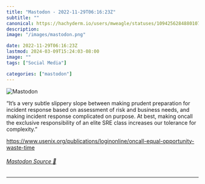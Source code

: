 ```yaml
---
title: "Mastodon - 2022-11-29T06:16:23Z"
subtitle: ""
canonical: https://hachyderm.io/users/mweagle/statuses/109425628488010727
description:
image: "/images/mastodon.png"

date: 2022-11-29T06:16:23Z
lastmod: 2024-03-09T15:24:03-08:00
image: ""
tags: ["Social Media"]

categories: ["mastodon"]
---
```

![Mastodon](/images/mastodon.png)

<p>“It’s a very subtle slippery slope between making prudent preparation for incident response based on assessment of risk and business needs, and making incident response complicated on purpose. At best, making oncall the exclusive responsibility of an elite SRE class increases our tolerance for complexity.”</p><p><a href="https://www.usenix.org/publications/loginonline/oncall-equal-opportunity-waste-time" target="_blank" rel="nofollow noopener noreferrer" translate="no"><span class="invisible">https://www.</span><span class="ellipsis">usenix.org/publications/logino</span><span class="invisible">nline/oncall-equal-opportunity-waste-time</span></a></p>


###### [Mastodon Source 🐘](https://hachyderm.io/@mweagle/109425628488010727)

___
